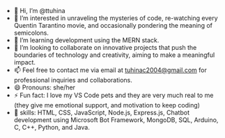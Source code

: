 - 👋 Hi, I’m @ttuhina 
- 👀 I’m interested in unraveling the mysteries of code, re-watching every Quentin Tarantino movie, and occasionally pondering the meaning of semicolons.
- 🌱 I’m learning development using the MERN stack.
- 💞️ I’m looking to collaborate on innovative projects that push the boundaries of technology and creativity, aiming to make a meaningful impact.
- 📫 Feel free to contact me via email at tuhinac2004@gmail.com for professional inquiries and collaborations.
- 😄 Pronouns: she/her
- ⚡ Fun fact:  I love my VS Code pets and they are very much real to me (they give me emotional support, and motivation to keep coding)
- 💞️ skills:  HTML, CSS, JavaScript, Node.js, Express.js, Chatbot development using Microsoft Bot Framework, MongoDB, SQL, Arduino, C, C++, Python, and Java.

<!---
ttuhina/ttuhina is a ✨ special ✨ repository because its `README.md` (this file) appears on your GitHub profile.
You can click the Preview link to take a look at your changes.
--->
